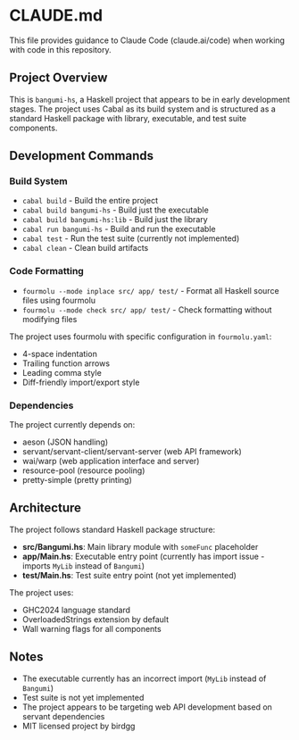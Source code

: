 # CLAUDE.md

This file provides guidance to Claude Code (claude.ai/code) when working with code in this repository.

## Project Overview

This is `bangumi-hs`, a Haskell project that appears to be in early development stages. The project uses Cabal as its build system and is structured as a standard Haskell package with library, executable, and test suite components.

## Development Commands

### Build System
- `cabal build` - Build the entire project
- `cabal build bangumi-hs` - Build just the executable
- `cabal build bangumi-hs:lib` - Build just the library
- `cabal run bangumi-hs` - Build and run the executable
- `cabal test` - Run the test suite (currently not implemented)
- `cabal clean` - Clean build artifacts

### Code Formatting
- `fourmolu --mode inplace src/ app/ test/` - Format all Haskell source files using fourmolu
- `fourmolu --mode check src/ app/ test/` - Check formatting without modifying files

The project uses fourmolu with specific configuration in `fourmolu.yaml`:
- 4-space indentation
- Trailing function arrows
- Leading comma style
- Diff-friendly import/export style

### Dependencies
The project currently depends on:
- aeson (JSON handling)
- servant/servant-client/servant-server (web API framework)
- wai/warp (web application interface and server)
- resource-pool (resource pooling)
- pretty-simple (pretty printing)

## Architecture

The project follows standard Haskell package structure:

- **src/Bangumi.hs**: Main library module with `someFunc` placeholder
- **app/Main.hs**: Executable entry point (currently has import issue - imports `MyLib` instead of `Bangumi`)
- **test/Main.hs**: Test suite entry point (not yet implemented)

The project uses:
- GHC2024 language standard
- OverloadedStrings extension by default
- Wall warning flags for all components

## Notes

- The executable currently has an incorrect import (`MyLib` instead of `Bangumi`)
- Test suite is not yet implemented
- The project appears to be targeting web API development based on servant dependencies
- MIT licensed project by birdgg